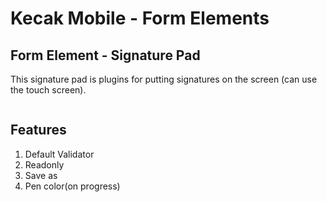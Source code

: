 # Kecak Mobile - Form Elements #

## Form Element - Signature Pad ##
This signature pad is plugins for putting signatures on the screen (can use the touch screen).

<img src="https://raw.githubusercontent.com/kinnara-digital-studio/kecak-workflow/master/docs/assets/mobile-form-elemnts/textfield.png" alt="" />

## Features

1. Default Validator
2. Readonly
3. Save as
4. Pen color(on progress)